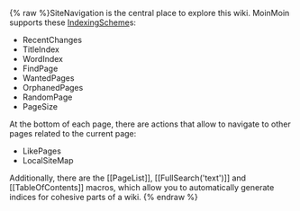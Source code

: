 {% raw %}SiteNavigation is the central place to explore this wiki.
MoinMoin supports these
[IndexingScheme](http://www.usemod.com/cgi-bin/mb.pl?IndexingScheme "MeatBall")s:

- RecentChanges
- TitleIndex
- WordIndex
- FindPage
- WantedPages
- OrphanedPages
- RandomPage
- PageSize

At the bottom of each page, there are actions that allow to navigate to
other pages related to the current page:

- LikePages
- LocalSiteMap

Additionally, there are the \[\[PageList\]\], \[\[FullSearch('text')\]\]
and \[\[TableOfContents\]\] macros, which allow you to automatically
generate indices for cohesive parts of a wiki.
<update date omitted for speed>{% endraw %}